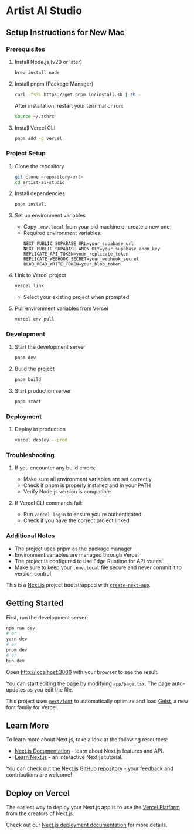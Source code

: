 # Artist AI Studio

## Setup Instructions for New Mac

### Prerequisites
1. Install Node.js (v20 or later)
   ```bash
   brew install node
   ```

2. Install pnpm (Package Manager)
   ```bash
   curl -fsSL https://get.pnpm.io/install.sh | sh -
   ```
   After installation, restart your terminal or run:
   ```bash
   source ~/.zshrc
   ```

3. Install Vercel CLI
   ```bash
   pnpm add -g vercel
   ```

### Project Setup

1. Clone the repository
   ```bash
   git clone <repository-url>
   cd artist-ai-studio
   ```

2. Install dependencies
   ```bash
   pnpm install
   ```

3. Set up environment variables
   - Copy `.env.local` from your old machine or create a new one
   - Required environment variables:
     ```
     NEXT_PUBLIC_SUPABASE_URL=your_supabase_url
     NEXT_PUBLIC_SUPABASE_ANON_KEY=your_supabase_anon_key
     REPLICATE_API_TOKEN=your_replicate_token
     REPLICATE_WEBHOOK_SECRET=your_webhook_secret
     BLOB_READ_WRITE_TOKEN=your_blob_token
     ```

4. Link to Vercel project
   ```bash
   vercel link
   ```
   - Select your existing project when prompted

5. Pull environment variables from Vercel
   ```bash
   vercel env pull
   ```

### Development

1. Start the development server
   ```bash
   pnpm dev
   ```

2. Build the project
   ```bash
   pnpm build
   ```

3. Start production server
   ```bash
   pnpm start
   ```

### Deployment

1. Deploy to production
   ```bash
   vercel deploy --prod
   ```

### Troubleshooting

1. If you encounter any build errors:
   - Make sure all environment variables are set correctly
   - Check if pnpm is properly installed and in your PATH
   - Verify Node.js version is compatible

2. If Vercel CLI commands fail:
   - Run `vercel login` to ensure you're authenticated
   - Check if you have the correct project linked

### Additional Notes

- The project uses pnpm as the package manager
- Environment variables are managed through Vercel
- The project is configured to use Edge Runtime for API routes
- Make sure to keep your `.env.local` file secure and never commit it to version control

This is a [Next.js](https://nextjs.org) project bootstrapped with [`create-next-app`](https://nextjs.org/docs/app/api-reference/cli/create-next-app).

## Getting Started

First, run the development server:

```bash
npm run dev
# or
yarn dev
# or
pnpm dev
# or
bun dev
```

Open [http://localhost:3000](http://localhost:3000) with your browser to see the result.

You can start editing the page by modifying `app/page.tsx`. The page auto-updates as you edit the file.

This project uses [`next/font`](https://nextjs.org/docs/app/building-your-application/optimizing/fonts) to automatically optimize and load [Geist](https://vercel.com/font), a new font family for Vercel.

## Learn More

To learn more about Next.js, take a look at the following resources:

- [Next.js Documentation](https://nextjs.org/docs) - learn about Next.js features and API.
- [Learn Next.js](https://nextjs.org/learn) - an interactive Next.js tutorial.

You can check out [the Next.js GitHub repository](https://github.com/vercel/next.js) - your feedback and contributions are welcome!

## Deploy on Vercel

The easiest way to deploy your Next.js app is to use the [Vercel Platform](https://vercel.com/new?utm_medium=default-template&filter=next.js&utm_source=create-next-app&utm_campaign=create-next-app-readme) from the creators of Next.js.

Check out our [Next.js deployment documentation](https://nextjs.org/docs/app/building-your-application/deploying) for more details.
